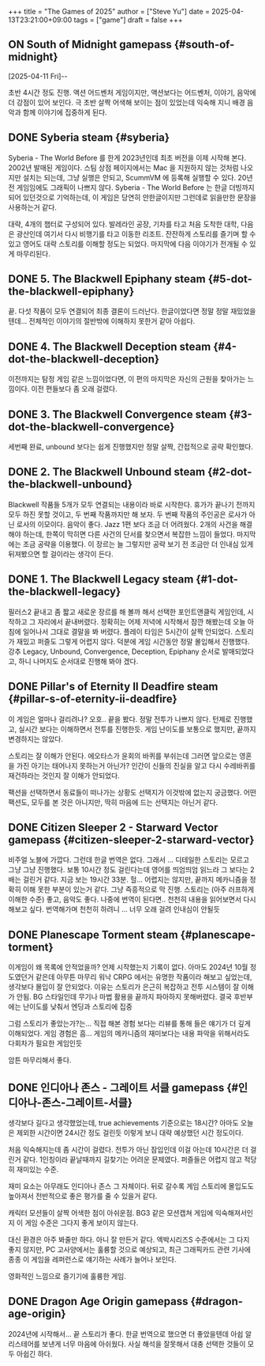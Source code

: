+++
title = "The Games of 2025"
author = ["Steve Yu"]
date = 2025-04-13T23:21:00+09:00
tags = ["game"]
draft = false
+++

## <span class="org-todo todo ON">ON</span> South of Midnight <span class="tag"><span class="gamepass">gamepass</span></span> {#south-of-midnight}

<span class="timestamp-wrapper"><span class="timestamp">[2025-04-11 Fri]</span></span>--

초반 4시간 정도 진행. 액션 어드벤처 게임이지만, 액션보다는 어드벤처, 이야기, 음악에 더 강점이 있어 보인다. 극 초반 살짝 어색해 보이는 점이 있었는데 익숙해 지니 배경 음악과 함께 이야기에 집중하게 된다.


## <span class="org-todo done DONE">DONE</span> Syberia <span class="tag"><span class="steam">steam</span></span> {#syberia}

Syberia - The World Before 를 한게 2023년인데 최초 버전을 이제 시작해 본다.
2002년 발매된 게임이다. 스팀 상점 페이지에서는 Mac 을 지원하지 않는 것처럼 나오지만 설치는 되는데, 그냥 실행은 안되고, ScummVM 에 등록해 실행할 수 있다.
20년 전 게임임에도 그래픽이 나쁘지 않다. Syberia - The World Before 는 한글 더빙까지 되어 있던것으로 기억하는데, 이 게임은 당연히 안한글이지만 그런데로 읽을만한 문장을 사용하는거 같다.

대략, 4개의 챕터로 구성되어 있다. 발레라인 공장, 기차를 타고 처음 도착한 대학, 다음은 광산인데 여기서 다시 비행기를 타고 이동한 리조트. 잔잔하게 스토리를 즐기며 할 수 있고 영어도 대략 스토리를 이해할 정도는 되었다. 마지막에 다음 이야기가 전개될 수 있게 마무리된다.


## <span class="org-todo done DONE">DONE</span> 5. The Blackwell Epiphany <span class="tag"><span class="steam">steam</span></span> {#5-dot-the-blackwell-epiphany}

끝. 다섯 작품이 모두 연결되어 최종 결론이 드러난다.
한글이었다면 정말 정말 재밌었을텐데... 전체적인 이야기의 절반밖에 이해하지 못한거 같아 아쉽다.


## <span class="org-todo done DONE">DONE</span> 4. The Blackwell Deception <span class="tag"><span class="steam">steam</span></span> {#4-dot-the-blackwell-deception}

이전까지는 탐정 게임 같은 느낌이었다면, 이 편의 마지막은 자신의 근원을 찾아가는 느낌이다.
이전 편들보다 좀 오래 걸렸다.


## <span class="org-todo done DONE">DONE</span> 3. The Blackwell Convergence <span class="tag"><span class="steam">steam</span></span> {#3-dot-the-blackwell-convergence}

세번째 완료, unbound 보다는 쉽게 진행했지만 정말 살짝, 간접적으로 공략 확인했다.


## <span class="org-todo done DONE">DONE</span> 2. The Blackwell Unbound <span class="tag"><span class="steam">steam</span></span> {#2-dot-the-blackwell-unbound}

Blackwell 작품들 5개가 모두 연결되는 내용이라 바로 시작한다. 휴가가 끝나기 전까지 모두 하진 못할 것이고, 두 번째 작품까지만 해 보자.
두 번째 작품의 주인공은 로사가 아닌 로사의 이모이다.
음악이 좋다. Jazz
1편 보다 조금 더 어려웠다. 2개의 사건을 해결해야 하는데, 한쪽이 막히면 다른 사건의 단서를 찾으면서 복잡한 느낌이 들었다. 마지막에는 조금 공략을 이용했다.
이 장르는 늘 그렇지만 공략 보기 전 조금만 더 인내심 있게 뒤져봤으면 할 걸이라는 생각이 든다.


## <span class="org-todo done DONE">DONE</span> 1. The Blackwell Legacy <span class="tag"><span class="steam">steam</span></span> {#1-dot-the-blackwell-legacy}

필러스2 끝내고 좀 짧고 새로운 장르를 해 볼까 해서 선택한 포인트앤클릭 게임인데, 시작하고 그 자리에서 끝내버렸다.
정확히는 어제 저녁에 시작해서 잠깐 해봤는데 오늘 아침에 일어나서 그대로 결말을 봐 버렸다.
플레이 타임은 5시간이 살짝 안되었다. 스토리가 재밌고 퍼즐도 그렇게 어렵지 않다. 덕분에 게임 시간동안 정말 몰입해서 진행했다. 강추
Legacy, Unbound, Convergence, Deception, Epiphany 순서로 발매되었다고, 하니 나머지도 순서대로 진행해 봐야 겠다.


## <span class="org-todo done DONE">DONE</span> Pillar's of Eternity II Deadfire <span class="tag"><span class="steam">steam</span></span> {#pillar-s-of-eternity-ii-deadfire}

이 게임은 얼마나 걸리려나?
오호.. 끝을 봤다. 정말 전투가 나쁘지 않다. 턴제로 진행했고, 실시간 보다는 이해하면서 전투를 진행한듯. 게임 난이도를 보통으로 했지만, 끝까지 변경하지는 않았다.

스토리는 잘 이해가 안된다. 에오타스가 윤회의 바퀴를 부쉬는데 그러면 앞으로는 영혼을 가진 아기는 태어나지 못하는거 아닌가? 인간이 신들의 진실을 알고 다시 수레바퀴를 재건하라는 것인지 잘 이해가 안되었다.

팩션을 선택하면서 동료들이 떠나가는 상황도 선택지가 이것밖에 없는지 궁금했다.
어떤 팩션도, 모두를 본 것은 아니지만, 딱히 마음에 드는 선택지는 아닌거 같다.


## <span class="org-todo done DONE">DONE</span> Citizen Sleeper 2 - Starward Vector <span class="tag"><span class="gamepass">gamepass</span></span> {#citizen-sleeper-2-starward-vector}

비주얼 노블에 가깝다. 그런데 한글 번역은 없다. 그래서 ... 디테일한 스토리는 모르고 그냥 그냥 진행했다.
보통 10시간 정도 걸린다는데 영어를 띄엄띄엄 읽느라 그 보다는 2배는 걸린거 같다. 지금 보는 19시간 33분. 헐...
어렵지는 않지만, 끝까지 메카니즘을 정확히 이해 못한 부분이 있는거 같다. 그냥 즉흥적으로 막 진행.
스토리는 (아주 러프하게 이해한 수준) 좋고, 음악도 좋다. 나중에 번역이 된다면.. 천천히 내용을 읽어보면서 다시 해보고 싶다.
번역해가며 천천히 하려니 ... 너무 오래 걸려 인내심이 안될듯


## <span class="org-todo done DONE">DONE</span> Planescape Torment <span class="tag"><span class="steam">steam</span></span> {#planescape-torment}

이게임이 왜 목록에 안적었을까? 언제 시작했는지 기록이 없다. 아마도 2024년 10월 정도였던거 같은데 아무튼 마무리
워낙 CRPG 에서는 유명한 작품이라 해보고 싶었는데, 생각보다 몰입이 잘 안되었다.
이유는 스토리가 은근히 복잡하고 전투 시스템이 잘 이해가 안됨.
BG 스타일인데 무기나 마법 활용을 끝까지 파아하지 못해버렸다. 결국 후반부에는 난이도를 낮춰서 엔딩과 스토리에 집중

그럼 스토리가 좋았는가?는... 직접 해본 경험 보다는 리뷰를 통해 들은 얘기가 더 깊게 이해되었다.
게임 경험은 흠... 게임의 메카니즘의 재미보다는 내용 파악을 위해서라도 다회차가 필요한 게임인듯

암튼 마무리해서 좋다.


## <span class="org-todo done DONE">DONE</span> 인디아나 존스 - 그레이트 서클 <span class="tag"><span class="gamepass">gamepass</span></span> {#인디아나-존스-그레이트-서클}

생각보다 길다고 생각했었는데, true achievements 기준으로는 18시간? 아마도 오늘은 제외한 시간이면 24시간 정도 걸린듯 이렇게 보니 대략 예상했던 시간 정도이다.

처음 익숙해지는데 좀 시간이 걸렸다. 전투가 아닌 잠입인데 이걸 아는데 10시간은 더 걸린거 같다. 1인칭이라 끝날때까지 길찾기는 어려운 문제였다. 퍼즐들은 어렵지 않고 적당히 재미있는 수준.

재미 요소는 아무래도 인디아나 존스 그 자체이다. 뒤로 갈수록 게임 스토리에 몰입도도 높아져서 전반적으로 좋은 평가를 줄 수 있을거 같다.

캐릭터 모션들이 살짝 어색한 점이 아쉬운점. BG3 같은 모션캡쳐 게임에 익숙해져서인지 이 게임 수준은 그다지 좋게 보이지 않는다.

대신 환경은 아주 봐줄만 하다. 아니 잘 만든거 같다. 엑박시리즈S 수준에서는 그 다지 좋지 않지만, PC 고사양에서는 훌륭할 것으로 예상되고, 최근 그래픽카드 관련 기사에 종종 이 게임을 레퍼런스로 얘기하는 사례가 늘어나 보인다.

영화적인 느낌으로 즐기기에 훌륭한 게임.


## <span class="org-todo done DONE">DONE</span> Dragon Age Origin <span class="tag"><span class="gamepass">gamepass</span></span> {#dragon-age-origin}

2024년에 시작해서... 끝
스토리가 좋다. 한글 번역으로 했으면 더 좋았을텐데 아쉽
알리스테어를 보낸게 너무 마음에 아쉬웠다. 사실 해석을 잘못해서 대충 선택한 것들이 모두 아쉽긴 하다.
